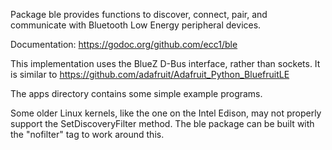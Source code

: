 Package ble provides functions to discover, connect, pair,
and communicate with Bluetooth Low Energy peripheral devices.

Documentation: <https://godoc.org/github.com/ecc1/ble>

This implementation uses the BlueZ D-Bus interface, rather than sockets.
It is similar to <https://github.com/adafruit/Adafruit_Python_BluefruitLE>

The apps directory contains some simple example programs.

Some older Linux kernels, like the one on the Intel Edison, may not
properly support the SetDiscoveryFilter method.  The ble package can
be built with the "nofilter" tag to work around this.
